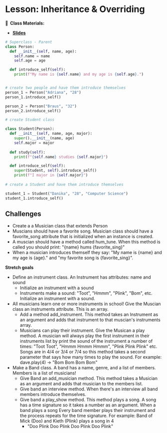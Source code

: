 <!-- .slide: data-background="./Images/header.svg" data-background-repeat="none" data-background-size="40% 40%" data-background-position="center 10%" class="header" -->
# Lesson: Inheritance & Overriding

<!-- Put a link to the slides so that students can find them -->

**📝 &nbsp;Class Materials:** 
  <!-- Put a link to the slides -->
* [**Slides**](https://docs.google.com/presentation/d/1DkCcA-xcWPfv217vKFYvWkCpQwHQjssOXR7wep_roO8/edit?usp=sharing)

<!-- * **Repls:**
  * Coding Exercise 1: [https://repl.it/@MakeSchool/inheritanceoverridingpractice#main.py](https://repl.it/@MakeSchool/inheritanceoverridingpractice#main.py) -->

```python
# Superclass - Parent
class Person:
  def __init__(self, name, age):
    self.name = name
    self.age = age

  def introduce_self(self):
    print(f"My name is {self.name} and my age is {self.age}.")


# create two people and have them introduce themselves
person_1 = Person("Adriana", "28")
person_1.introduce_self()

person_2 = Person("Braus", "32")
person_2.introduce_self()

# create Student class

class Student(Person):
  def __init__(self, name, age, major):
    super().__init__(name, age)
    self.major = major
  
  def study(self):
    print(f"{self.name} studies {self.major}")

  def introduce_self(self):
    super(Student, self).introduce_self()
    print(f"I major in {self.major}")
    
# create a Student and have them introduce themselves

student_1 = Student("Danika", "28", "Computer Science")
student_1.introduce_self()
```

## Challenges 

- Create a a Musician class that extends Person
- Muscians should have a favorite song. Musician class should have a favorite_song attribute that is initialized when an instance is created. 
- A muscian should have a method called hum_tune. When this method is called you should print: "{name} hums {favorite_sing}" 
- When a musician introduces themself they say: "My name is {name} and my age is {age}." and "my favorite song is {favorite_sing}".

**Stretch goals**
- Define an instrument class. An Instrument has attributes: name and sound
  - Initialize an instrument with a sound
  - Instruments make a sound: "Toot", "Hmmm", "Plink", "Bom", etc. Initialize an instrument with a sound. 
- All musicians learn one or more instruments in school! Give the Muscian class an instruments attribute. This is an array.
  - Add a method add_instrument. This method takes an Instrument as an argument and adds that instrument to that muscian's instruments array. 
  - Musicians can play their instrument. Give the Musican a play method. A musician will always play the first instrument in their instruments list by print the sound of the instrument a number of times: "Toot Toot", "Hmmm Hmmm Hmmm", "Plink Plink Plink" etc. Songs are in 4/4 or 3/4 or 7/4 so this method takes a second parameter that says how many times to play the sound. For example: dave.play(4) -> "Bom Bom Bom Bom"
- Make a Band class. A band has a name, genre, and a list of members. Members is a list of musicians! 
  - Give Band an add_musician method. This method takes a Musician as an argument and adds that musician to the members list. 
  - Give band an interview method. When there's an interview all band members introduce themselves. 
  - Give band a play_show method. This method plays a song. A song has a time signature so it takes a number as an argument. When a band plays a song Every band member plays their instrument and the process repeats for the time signature. For example: Band of Mick (Doo) and Kieth (Plink) plays a song in 4
    - "Doo Plink Doo Plink Doo Plink Doo Plink"

<!-- > -->


